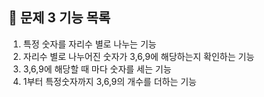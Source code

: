 ## 🚀 문제 3 기능 목록

1. 특정 숫자를 자리수 별로 나누는 기능
2. 자리수 별로 나누어진 숫자가 3,6,9에 해당하는지 확인하는 기능
3. 3,6,9에 해당할 때 마다 숫자를 세는 기능
4. 1부터 특정숫자까지 3,6,9의 개수를 더하는 기능
